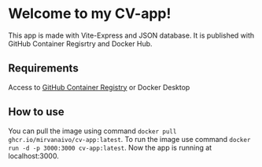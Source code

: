 # Welcome to my CV-app!

This app is made with Vite-Express and JSON database. It is published with GitHub Container Regisrtry and Docker Hub.

## Requirements

Access to [GitHub Container Registry](https://docs.github.com/en/packages/working-with-a-github-packages-registry/working-with-the-container-registry#authenticating-to-the-container-registry) or Docker Desktop


## How to use

You can pull the image using command `docker pull ghcr.io/mirvanaivo/cv-app:latest`. 
To run the image use command `docker run -d -p 3000:3000 cv-app:latest`. Now the app is running at localhost:3000.

